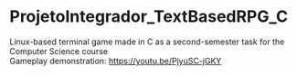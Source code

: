 # ProjetoIntegrador_TextBasedRPG_C  

 Linux-based terminal game made in C as a second-semester task for the Computer Science course  
 Gameplay demonstration: https://youtu.be/PjyuSC-jGKY
